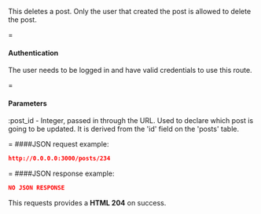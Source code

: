 <!-- --- title: DELETE /posts/:id -->

This deletes a post. Only the user that created the post is allowed to delete the post.

=
#### Authentication

The user needs to be logged in and have valid credentials to use this route.

=
#### Parameters

:post_id - Integer, passed in through the URL. Used to declare which post is going to be updated. It is derived from the 'id' field on the 'posts' table.

=
####JSON request example:
```json
http://0.0.0.0:3000/posts/234
```

=
####JSON response example:

```json
NO JSON RESPONSE
```

This requests provides a <strong>HTML 204</strong> on success.